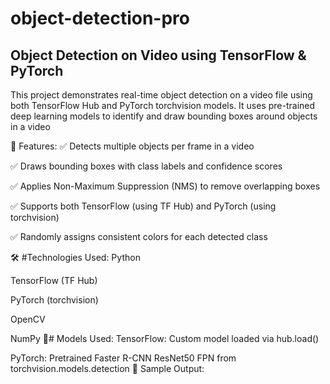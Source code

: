 # object-detection-pro
## Object Detection on Video using TensorFlow & PyTorch
This project demonstrates real-time object detection on a video file using both TensorFlow Hub and PyTorch torchvision models. It uses pre-trained deep learning models to identify and draw bounding boxes around objects in a video

🚀 Features:
✅ Detects multiple objects per frame in a video

✅ Draws bounding boxes with class labels and confidence scores

✅ Applies Non-Maximum Suppression (NMS) to remove overlapping boxes

✅ Supports both TensorFlow (using TF Hub) and PyTorch (using torchvision)

✅ Randomly assigns consistent colors for each detected class

🛠️ #Technologies Used:
Python

TensorFlow (TF Hub)

PyTorch (torchvision)

OpenCV

NumPy
🧠# Models Used:
TensorFlow: Custom model loaded via hub.load()

PyTorch: Pretrained Faster R-CNN ResNet50 FPN from torchvision.models.detection
🎥 Sample Output:

















